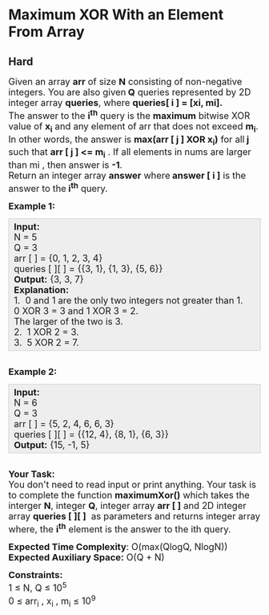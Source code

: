 # Maximum XOR With an Element From Array
## Hard
<div class="problems_problem_content__Xm_eO"><p><span style="font-size: 18px;">Given an array <strong>arr</strong> of size <strong>N</strong> consisting of non-negative integers. You are also given<strong> Q</strong>&nbsp;queries represented by 2D integer array <strong>queries</strong>, where <strong>queries[ i ] = [xi, mi].</strong><br>The answer to the <strong>i<sup>th</sup></strong>&nbsp;query is the <strong>maximum</strong> bitwise XOR value of <strong>x<sub>i</sub></strong>&nbsp;and any element of arr that does not exceed <strong>m<sub>i</sub></strong>. In other words, the answer is <strong>max(arr [ j ] XOR x<sub>i</sub>)</strong> for all<strong> j </strong>such that <strong>arr [ j ] &lt;= m<sub>i</sub></strong>&nbsp;. If all elements in nums are larger than mi&nbsp;, then answer is <strong>-1</strong>.<br>Return an integer array <strong>answer</strong> where<strong> answer [ i ]</strong> is the answer to the<strong> i<sup>th</sup></strong>&nbsp;query.</span></p>
<p><strong><span style="font-size: 18px;">Example 1:</span></strong></p>
<div style="background: #eeeeee; border: 1px solid #cccccc; padding: 5px 10px; --darkreader-inline-bgimage: initial; --darkreader-inline-bgcolor: #222426; --darkreader-inline-border-top: #3e4446; --darkreader-inline-border-right: #3e4446; --darkreader-inline-border-bottom: #3e4446; --darkreader-inline-border-left: #3e4446;" data-darkreader-inline-bgcolor="" data-darkreader-inline-bgimage="" data-darkreader-inline-border-bottom="" data-darkreader-inline-border-left="" data-darkreader-inline-border-right="" data-darkreader-inline-border-top=""><span style="font-size: 18px;"><strong>Input:</strong><br>N = 5<br>Q = 3<br>arr [ ] = {0, 1, 2, 3, 4}<br>queries [ ][ ] = {{3, 1}, {1, 3}, {5, 6}}<br><strong>Output:</strong>&nbsp;{3, 3, 7}<br><strong>Explanation:&nbsp;</strong><br>1.&nbsp;&nbsp;0 and 1 are the only two integers not greater than 1. <br>0 XOR 3 = 3 and 1 XOR 3 = 2.<br>The larger of the two is 3.<br>2.&nbsp;&nbsp;1 XOR 2 = 3.<br>3.&nbsp;&nbsp;5 XOR 2 = 7.</span></div>
<p><br><strong><span style="font-size: 18px;">Example 2:</span></strong></p>
<div style="background: #eeeeee; border: 1px solid #cccccc; padding: 5px 10px; --darkreader-inline-bgimage: initial; --darkreader-inline-bgcolor: #222426; --darkreader-inline-border-top: #3e4446; --darkreader-inline-border-right: #3e4446; --darkreader-inline-border-bottom: #3e4446; --darkreader-inline-border-left: #3e4446;" data-darkreader-inline-bgcolor="" data-darkreader-inline-bgimage="" data-darkreader-inline-border-bottom="" data-darkreader-inline-border-left="" data-darkreader-inline-border-right="" data-darkreader-inline-border-top=""><span style="font-size: 18px;"><strong>Input:</strong><br>N = 6<br>Q = 3<br>arr [ ] = {5, 2, 4, 6, 6, 3}<br>queries [ ][ ] = {{12, 4}, {8, 1}, {6, 3}}<br><strong>Output:</strong>&nbsp;{15, -1, 5}</span></div>
<p><br><span style="font-size: 18px;"><strong>Your Task:</strong><br>You don't need to read input or print anything. Your task is to complete the function <strong>maximumXor()</strong>&nbsp;which takes the interger <strong>N</strong>,&nbsp;integer&nbsp;<strong>Q</strong>, integer array&nbsp;<strong>arr [ ]</strong> and 2D integer array <strong>queries [ ][ ]</strong>&nbsp;&nbsp;as parameters and returns integer array where, the <strong>i<sup>th</sup></strong>&nbsp;element is the answer to the ith&nbsp;query.</span></p>
<p><span style="font-size: 18px;"><strong>Expected Time Complexity</strong>:&nbsp;O(max(QlogQ, NlogN))<br><strong>Expected Auxiliary Space:</strong>&nbsp;O(Q + N)</span></p>
<p><span style="font-size: 18px;"><strong>Constraints:</strong><br>1 ≤ N, Q&nbsp;≤&nbsp;10<sup>5</sup><br>0 ≤ arr<sub>i</sub>&nbsp;, x<sub>i</sub>&nbsp;, m<sub>i</sub> ≤ 10<sup>9</sup></span></p></div>